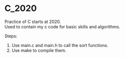 # C_2020
Practice of C starts at 2020.<br>
Used to contain my c code for basic skills and algorithms.

Steps:
1. Use main.c and main.h to call the sort functions.
2. Use make to compile them.
